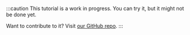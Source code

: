 :::caution
This tutorial is a work in progress. You can try it, but it might not be done yet.

Want to contribute to it? Visit <a href="https://github.com/simpledevio/js-training-grounds" target="_blank">our GitHub repo</a>.
:::
